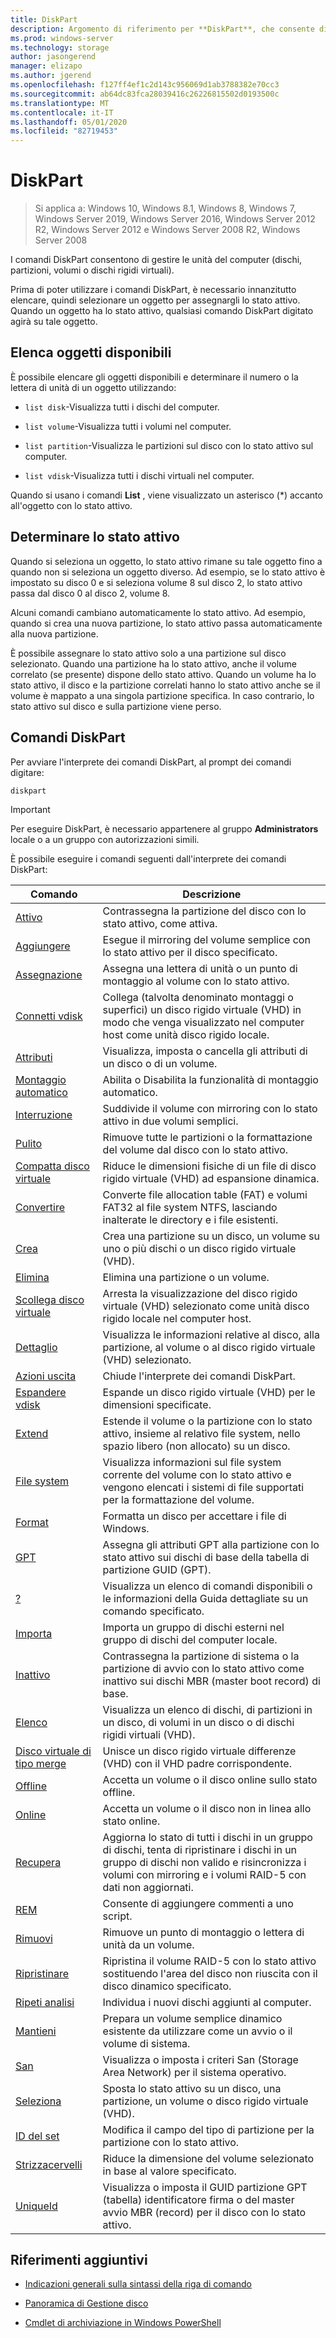 ```yaml
---
title: DiskPart
description: Argomento di riferimento per **DiskPart**, che consente di gestire le unità del computer.
ms.prod: windows-server
ms.technology: storage
author: jasongerend
manager: elizapo
ms.author: jgerend
ms.openlocfilehash: f127ff4ef1c2d143c956069d1ab3788382e70cc3
ms.sourcegitcommit: ab64dc83fca28039416c26226815502d0193500c
ms.translationtype: MT
ms.contentlocale: it-IT
ms.lasthandoff: 05/01/2020
ms.locfileid: "82719453"
---
```

# <a name="diskpart"></a>DiskPart

> Si applica a: Windows 10, Windows 8.1, Windows 8, Windows 7, Windows Server 2019, Windows Server 2016, Windows Server 2012 R2, Windows Server 2012 e Windows Server 2008 R2, Windows Server 2008

I comandi DiskPart consentono di gestire le unità del computer (dischi, partizioni, volumi o dischi rigidi virtuali).

Prima di poter utilizzare i comandi DiskPart, è necessario innanzitutto elencare, quindi selezionare un oggetto per assegnargli lo stato attivo. Quando un oggetto ha lo stato attivo, qualsiasi comando DiskPart digitato agirà su tale oggetto.

## <a name="list-available-objects"></a>Elenca oggetti disponibili

È possibile elencare gli oggetti disponibili e determinare il numero o la lettera di unità di un oggetto utilizzando:

- `list disk`-Visualizza tutti i dischi del computer.

- `list volume`-Visualizza tutti i volumi nel computer.

- `list partition`-Visualizza le partizioni sul disco con lo stato attivo sul computer.

- `list vdisk`-Visualizza tutti i dischi virtuali nel computer.

Quando si usano i comandi **List** , viene visualizzato un asterisco (*) accanto all'oggetto con lo stato attivo.

## <a name="determine-focus"></a>Determinare lo stato attivo

Quando si seleziona un oggetto, lo stato attivo rimane su tale oggetto fino a quando non si seleziona un oggetto diverso. Ad esempio, se lo stato attivo è impostato su disco 0 e si seleziona volume 8 sul disco 2, lo stato attivo passa dal disco 0 al disco 2, volume 8.

Alcuni comandi cambiano automaticamente lo stato attivo. Ad esempio, quando si crea una nuova partizione, lo stato attivo passa automaticamente alla nuova partizione.

È possibile assegnare lo stato attivo solo a una partizione sul disco selezionato. Quando una partizione ha lo stato attivo, anche il volume correlato (se presente) dispone dello stato attivo. Quando un volume ha lo stato attivo, il disco e la partizione correlati hanno lo stato attivo anche se il volume è mappato a una singola partizione specifica. In caso contrario, lo stato attivo sul disco e sulla partizione viene perso.

## <a name="diskpart-commands"></a>Comandi DiskPart

Per avviare l'interprete dei comandi DiskPart, al prompt dei comandi digitare:

```
diskpart
```

> [!IMPORTANT]
> Per eseguire DiskPart, è necessario appartenere al gruppo **Administrators** locale o a un gruppo con autorizzazioni simili.

È possibile eseguire i comandi seguenti dall'interprete dei comandi DiskPart:

| Comando | Descrizione |
| ------- | ----------- |
| [Attivo](active.md) | Contrassegna la partizione del disco con lo stato attivo, come attiva. |
| [Aggiungere](add.md) | Esegue il mirroring del volume semplice con lo stato attivo per il disco specificato. |
| [Assegnazione](assign.md) | Assegna una lettera di unità o un punto di montaggio al volume con lo stato attivo. |
| [Connetti vdisk](attach-vdisk.md) | Collega (talvolta denominato montaggi o superfici) un disco rigido virtuale (VHD) in modo che venga visualizzato nel computer host come unità disco rigido locale. |
| [Attributi](attributes.md) | Visualizza, imposta o cancella gli attributi di un disco o di un volume. |
| [Montaggio automatico](automount.md) | Abilita o Disabilita la funzionalità di montaggio automatico. | 
| [Interruzione](break.md) | Suddivide il volume con mirroring con lo stato attivo in due volumi semplici. |
| [Pulito](clean.md) | Rimuove tutte le partizioni o la formattazione del volume dal disco con lo stato attivo. |
| [Compatta disco virtuale](compact-vdisk.md) | Riduce le dimensioni fisiche di un file di disco rigido virtuale (VHD) ad espansione dinamica. |
| [Convertire](convert.md) | Converte file allocation table (FAT) e volumi FAT32 al file system NTFS, lasciando inalterate le directory e i file esistenti. |
| [Crea](create.md) | Crea una partizione su un disco, un volume su uno o più dischi o un disco rigido virtuale (VHD). |
| [Elimina](delete.md) | Elimina una partizione o un volume. |
| [Scollega disco virtuale](detach-vdisk.md) | Arresta la visualizzazione del disco rigido virtuale (VHD) selezionato come unità disco rigido locale nel computer host. |
| [Dettaglio](detail.md) | Visualizza le informazioni relative al disco, alla partizione, al volume o al disco rigido virtuale (VHD) selezionato. |
| [Azioni uscita](exit.md) | Chiude l'interprete dei comandi DiskPart. |
| [Espandere vdisk](expand-vdisk.md) | Espande un disco rigido virtuale (VHD) per le dimensioni specificate. |
| [Extend](extend.md) | Estende il volume o la partizione con lo stato attivo, insieme al relativo file system, nello spazio libero (non allocato) su un disco. |
| [File system](filesystems.md) | Visualizza informazioni sul file system corrente del volume con lo stato attivo e vengono elencati i sistemi di file supportati per la formattazione del volume. |
| [Format](format.md) | Formatta un disco per accettare i file di Windows. |
| [GPT](gpt.md) | Assegna gli attributi GPT alla partizione con lo stato attivo sui dischi di base della tabella di partizione GUID (GPT). |
| [?](help.md) | Visualizza un elenco di comandi disponibili o le informazioni della Guida dettagliate su un comando specificato. |
| [Importa](import.md) | Importa un gruppo di dischi esterni nel gruppo di dischi del computer locale. |
| [Inattivo](inactive.md) | Contrassegna la partizione di sistema o la partizione di avvio con lo stato attivo come inattivo sui dischi MBR (master boot record) di base. |
| [Elenco](list.md) | Visualizza un elenco di dischi, di partizioni in un disco, di volumi in un disco o di dischi rigidi virtuali (VHD). |
| [Disco virtuale di tipo merge](merge-vdisk.md) | Unisce un disco rigido virtuale differenze (VHD) con il VHD padre corrispondente. |
| [Offline](offline.md) | Accetta un volume o il disco online sullo stato offline. |
| [Online](online.md) | Accetta un volume o il disco non in linea allo stato online. |
| [Recupera](recover.md) | Aggiorna lo stato di tutti i dischi in un gruppo di dischi, tenta di ripristinare i dischi in un gruppo di dischi non valido e risincronizza i volumi con mirroring e i volumi RAID-5 con dati non aggiornati. |
| [REM](rem.md) | Consente di aggiungere commenti a uno script. |
| [Rimuovi](remove.md) | Rimuove un punto di montaggio o lettera di unità da un volume. |
| [Ripristinare](repair.md) | Ripristina il volume RAID-5 con lo stato attivo sostituendo l'area del disco non riuscita con il disco dinamico specificato. |
| [Ripeti analisi](rescan.md) | Individua i nuovi dischi aggiunti al computer. |
| [Mantieni](retain.md) | Prepara un volume semplice dinamico esistente da utilizzare come un avvio o il volume di sistema. |
| [San](san.md) | Visualizza o imposta i criteri San (Storage Area Network) per il sistema operativo. |
| [Seleziona](select.md) | Sposta lo stato attivo su un disco, una partizione, un volume o disco rigido virtuale (VHD). |
| [ID del set](set-id.md) | Modifica il campo del tipo di partizione per la partizione con lo stato attivo. |
| [Strizzacervelli](shrink.md) | Riduce la dimensione del volume selezionato in base al valore specificato. |
| [UniqueId](uniqueid.md) | Visualizza o imposta il GUID partizione GPT (tabella) identificatore firma o del master avvio MBR (record) per il disco con lo stato attivo. |

## <a name="additional-references"></a>Riferimenti aggiuntivi

- [Indicazioni generali sulla sintassi della riga di comando](command-line-syntax-key.md)

- [Panoramica di Gestione disco](https://docs.microsoft.com/windows-server/storage/disk-management/overview-of-disk-management)

- [Cmdlet di archiviazione in Windows PowerShell](https://docs.microsoft.com/powershell/module/storage/)
